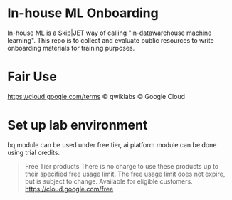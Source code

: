 # In-house ML Onboarding
In-house ML is a Skip|JET way of calling "in-datawarehouse machine learning". This repo is to collect and evaluate public resources to write onboarding materials for training purposes.


# Fair Use
https://cloud.google.com/terms
© qwiklabs © Google Cloud

# Set up lab environment
bq module can be used under free tier, ai platform module can be done using trial credits. 
> Free Tier products
There is no charge to use these products up to their specified free usage limit. The free usage limit does not expire, but is subject to change. Available for eligible customers.
https://cloud.google.com/free
